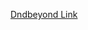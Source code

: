 [Dndbeyond Link](https://www.dndbeyond.com/magic-items/7913243-_kiss-of-the-changebringer-rotld-exalted)